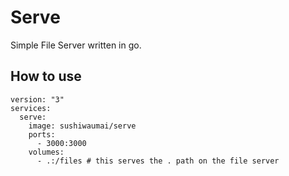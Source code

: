 # Serve
Simple File Server written in go.

## How to use

```
version: "3"
services:
  serve:
    image: sushiwaumai/serve
    ports:
      - 3000:3000
    volumes: 
      - .:/files # this serves the . path on the file server
```
